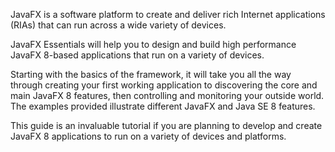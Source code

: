 JavaFX is a software platform to create and deliver rich Internet applications (RIAs) that can run across a 
wide variety of devices.

JavaFX Essentials will help you to design and build high performance JavaFX 8-based applications that run 
on a variety of devices.

Starting with the basics of the framework, it will take you all the way through creating your first working 
application to discovering the core and main JavaFX 8 features, then controlling and monitoring your outside 
world. The examples provided illustrate different JavaFX and Java SE 8 features.

This guide is an invaluable tutorial if you are planning to develop and create JavaFX 8 applications to run 
on a variety of devices and platforms.
